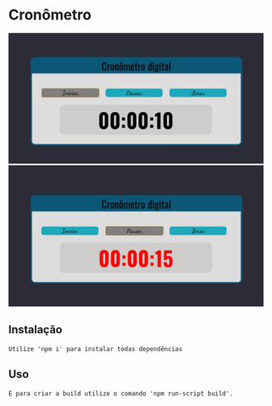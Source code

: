 
# Cronômetro

<img src='https://github.com/joaocarlopa/Cronometro/blob/main/IMG_20201207_232333.jpg' width="1200" > 

 
<img src='https://github.com/joaocarlopa/Cronometro/blob/main/IMG_20201207_232345.jpg' width="1200">

## Instalação



```
Utilize 'npm i' para instalar todas dependências
```

## Uso

```Para entrar no modo desenvolvimento, utilize 'npm start'.
E para criar a build utilize o comando 'npm run-script build'.
```
